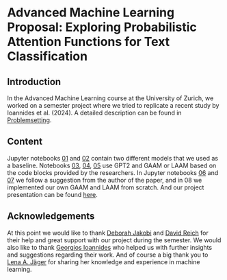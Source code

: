 # Advanced Machine Learning Proposal: Exploring Probabilistic Attention Functions for Text Classification

## Introduction

In the Advanced Machine Learning course at the University of Zurich, we worked on a semester project where we tried to replicate a recent study by Ioannides et al. (2024). A detailed description can be found in [Problemsetting](PROBLEMSETTING.md).

## Content

Jupyter notebooks [01](01-random-forest-classifier.ipynb) and [02](02-baseline-gpt2-model.ipynb) contain two different models that we used as a baseline. Notebooks [03](03-gpt2-with-GAAM-hyp-tuning.ipynb), [04](04-gpt2-with-GAAM.ipynb), [05](05-gpt2-with-LAAM.ipynb) use GPT2 and GAAM or LAAM based on the code blocks provided by the researchers.  In Jupyter notebooks [06](06-gpt2-with-normal-attention-and-GAAM.ipynb) and [07](08-two-model-architecture-with-proprietary-att-mechanism.ipynb) we follow a suggestion from the author of the paper, and in 08 we implemented our own GAAM and LAAM from scratch. And our project presentation can be found [here](project-presentation.pptx).


## Acknowledgements

At this point we would like to thank [Deborah Jakobi](https://github.com/theDebbister) and [David Reich](https://github.com/SiQube) for their help and great support with our project during the semester.  We would also like to thank [Georgios Ioannides](https://github.com/gioannides) who helped us with further insights and suggestions regarding their work. And of course a big thank you to [Lena A. Jäger](https://www.cl.uzh.ch/en/research-groups/digital-linguistics/people/group-leader/jaeger.html) for sharing her knowledge and experience in machine learning.